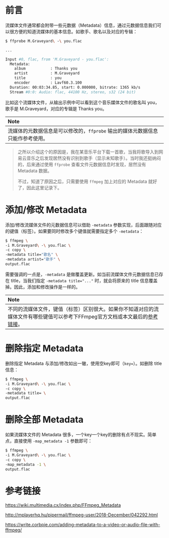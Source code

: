 # 前言

流媒体文件通常都会附带一些元数据（Metadata）信息，通过元数据信息我们可以很方便的知道流媒体的基本信息。如歌手、歌名以及对应的专辑：

```bash
$ ffprobe M.Graveyard\ -\ you.flac

...

Input #0, flac, from 'M.Graveyard - you.flac':
  Metadata:
    album           : Thanks you
    artist          : M.Graveyard
    title           : you
    encoder         : Lavf60.3.100
  Duration: 00:03:34.85, start: 0.000000, bitrate: 1365 kb/s
  Stream #0:0: Audio: flac, 44100 Hz, stereo, s32 (24 bit)
```

比如这个流媒体文件，从输出示例中可以看到这个音乐媒体文件的歌名叫 you，歌手是 M.Graveyard，对应的专辑是 Thanks you。

|**Note**|
|:-------|
|流媒体的元数据信息是可以修改的，`ffprobe` 输出的媒体元数据信息只能作参考使用。|

> 之所以介绍这个的原因是，我在某音乐平台下载一首歌，当我将歌导入到网易云音乐之后发现居然没有识别到歌手（显示未知歌手）。当时我还挺纳闷的，后来通过使用 `ffprobe` 查看文件元数据信息时发现，居然没有 Metadata 数据。
>
> 不过，知道了原因之后，只需要使用 `ffmpeg` 加上对应的 Metadata 就好了，因此这里记录下。

# 添加/修改 Metadata

添加/修改流媒体文件的元数据信息可以借助 `-metadata` 参数实现，后面跟随对应的键值（标签）。如果要同时修改多个键值就需要指定多个 `-metadata`：

```bash
$ ffmpeg \
-i M.Graveyard\ -\ you.flac \
-c copy \
-metadata title="歌名" \
-metadata artist="歌手" \
output.flac
```

需要强调的一点是，`-metadata` 是做覆盖更新。如当前流媒体文件元数据信息已存在 title，当我们指定 `-metadata title="..."` 时，就会将原来的 title 信息覆盖掉。因此，添加和修改操作是一样的。

|**Note**|
|:-------|
|不同的流媒体文件，键值（标签）区别很大。如果你不知道对应的流媒体文件有哪些键值可以参考下FFmpeg官方文档或本文最后的[参考链接](#参考链接)。|

# 删除指定 Metadata

删除指定 Metadata 与添加/修改如出一辙，使用空key即可（`key=`）。如删除 title 信息：

```bash
$ ffmpeg \
-i M.Graveyard\ -\ you.flac \
-c copy \
-metadata title= \
output.flac
```

# 删除全部 Metadata

如果流媒体文件的 Metadata 很多，一个key一个key的删除有点不现实。简单点，直接使用 `-map_metadata -1` 参数即可：

```bash
$ ffmpeg \
-i M.Graveyard\ -\ you.flac \
-c copy \
-map_metadata -1 \
output.flac
```

# 参考链接

https://wiki.multimedia.cx/index.php/FFmpeg_Metadata

http://mplayerhq.hu/pipermail/ffmpeg-user/2018-December/042292.html

https://write.corbpie.com/adding-metadata-to-a-video-or-audio-file-with-ffmpeg/